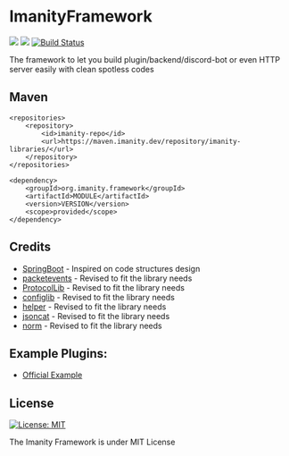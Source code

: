 # ImanityFramework

![](https://img.shields.io/nexus/imanity-libraries/org.imanity.framework/parent?label=ImanityFramework&server=https%3A%2F%2Fmaven.imanity.dev&style=flat-square) ![](https://img.shields.io/github/languages/code-size/Imanity-Software/ImanityFramework) [![Build Status](https://ci.imanity.dev/job/ImanityFramework/badge/icon)](https://ci.imanity.dev/job/ImanityFramework/)


The framework to let you build plugin/backend/discord-bot or even HTTP server easily with clean spotless codes

## Maven
```
<repositories>
    <repository>
        <id>imanity-repo</id>
        <url>https://maven.imanity.dev/repository/imanity-libraries/</url>
    </repository>
</repositories>

<dependency>
    <groupId>org.imanity.framework</groupId>
    <artifactId>MODULE</artifactId>
    <version>VERSION</version>
    <scope>provided</scope>
</dependency>
```

## Credits
* [SpringBoot](https://spring.io) - Inspired on code structures design
* [packetevents](https://github.com/retrooper/packetevents) - Revised to fit the library needs
* [ProtocolLib](https://github.com/dmulloy2/ProtocolLib) - Revised to fit the library needs
* [configlib](https://github.com/Exlll/ConfigLib) - Revised to fit the library needs
* [helper](https://github.com/lucko/helper) - Revised to fit the library needs
* [jsoncat](https://github.com/Snailclimb/jsoncat) - Revised to fit the library needs
* [norm](https://github.com/dieselpoint/norm) - Revised to fit the library needs

## Example Plugins:
- [Official Example](https://github.com/IF-Project/ImanityFramework-Example)

## License
[![License: MIT](https://img.shields.io/badge/License-MIT-yellow.svg)](https://opensource.org/licenses/MIT)

The Imanity Framework is under MIT License
